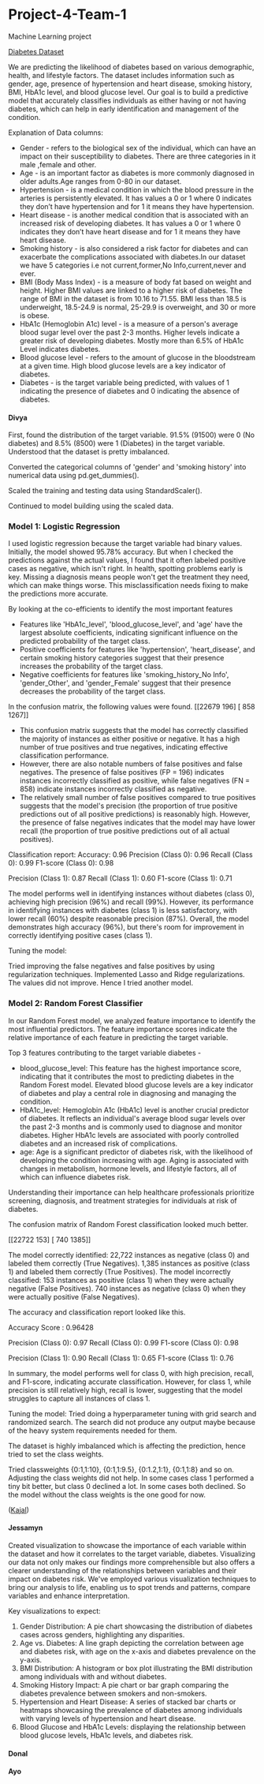 # Project-4-Team-1
Machine Learning project

[Diabetes Dataset](https://www.kaggle.com/code/tumpanjawat/diabetes-eda-random-forest-hp)

We are predicting the likelihood of diabetes based on various demographic, health, and lifestyle factors. The dataset includes information such as gender, age, presence of hypertension and heart disease, smoking history, BMI, HbA1c level, and blood glucose level. Our goal is to build a predictive model that accurately classifies individuals as either having or not having diabetes, which can help in early identification and management of the condition.

Explanation of Data columns:
- Gender - refers to the biological sex of the individual, which can have an impact on their susceptibility to diabetes. There are three categories in it male ,female and other.
- Age - is an important factor as diabetes is more commonly diagnosed in older adults.Age ranges from 0-80 in our dataset.
- Hypertension - is a medical condition in which the blood pressure in the arteries is persistently elevated. It has values a 0 or 1 where 0 indicates they don’t have hypertension and for 1 it means they have hypertension.
- Heart disease - is another medical condition that is associated with an increased risk of developing diabetes. It has values a 0 or 1 where 0 indicates they don’t have heart disease and for 1 it means they have heart disease.
- Smoking history - is also considered a risk factor for diabetes and can exacerbate the complications associated with diabetes.In our dataset we have 5 categories i.e not current,former,No Info,current,never and ever.
- BMI (Body Mass Index) - is a measure of body fat based on weight and height. Higher BMI values are linked to a higher risk of diabetes. The range of BMI in the dataset is from 10.16 to 71.55. BMI less than 18.5 is underweight, 18.5-24.9 is normal, 25-29.9 is overweight, and 30 or more is obese.
- HbA1c (Hemoglobin A1c) level - is a measure of a person's average blood sugar level over the past 2-3 months. Higher levels indicate a greater risk of developing diabetes. Mostly more than 6.5% of HbA1c Level indicates diabetes.
- Blood glucose level - refers to the amount of glucose in the bloodstream at a given time. High blood glucose levels are a key indicator of diabetes.
- Diabetes - is the target variable being predicted, with values of 1 indicating the presence of diabetes and 0 indicating the absence of diabetes.


#### Divya

First, found the distribution of the target variable. 91.5% (91500) were 0 (No diabetes) and 8.5% (8500) were 1 (Diabetes) in the target variable. Understood that the dataset is pretty imbalanced.

Converted the categorical columns of 'gender' and 'smoking history' into numerical data using pd.get_dummies().

Scaled the training and testing data using StandardScaler().

Continued to model building using the scaled data.

### Model 1: Logistic Regression
I used logistic regression because the target variable had binary values. Initially, the model showed 95.78% accuracy. But when I checked the predictions against the actual values, I found that it often labeled positive cases as negative, which isn't right. In health, spotting problems early is key. Missing a diagnosis means people won't get the treatment they need, which can make things worse. This misclassification needs fixing to make the predictions more accurate.

By looking at the co-efficients to identify the most important features
- Features like 'HbA1c_level', 'blood_glucose_level', and 'age' have the largest absolute coefficients, indicating significant influence on the predicted probability of the target class.
- Positive coefficients for features like 'hypertension', 'heart_disease', and certain smoking history categories suggest that their presence increases the probability of the target class.
- Negative coefficients for features like 'smoking_history_No Info', 'gender_Other', and 'gender_Female' suggest that their presence decreases the probability of the target class.

In the confusion matrix, the following values were found.
[[22679   196]
 [  858  1267]]

- This confusion matrix suggests that the model has correctly classified the majority of instances as either positive or negative. It has a high number of true positives and true negatives, indicating effective classification performance.
- However, there are also notable numbers of false positives and false negatives. The presence of false positives (FP = 196) indicates instances incorrectly classified as positive, while false negatives (FN = 858) indicate instances incorrectly classified as negative.
- The relatively small number of false positives compared to true positives suggests that the model's precision (the proportion of true positive predictions out of all positive predictions) is reasonably high. However, the presence of false negatives indicates that the model may have lower recall (the proportion of true positive predictions out of all actual positives).

Classification report:
Accuracy: 0.96
Precision (Class 0): 0.96
Recall (Class 0): 0.99
F1-score (Class 0): 0.98

Precision (Class 1): 0.87
Recall (Class 1): 0.60
F1-score (Class 1): 0.71

The model performs well in identifying instances without diabetes (class 0), achieving high precision (96%) and recall (99%).
However, its performance in identifying instances with diabetes (class 1) is less satisfactory, with lower recall (60%) despite reasonable precision (87%).
Overall, the model demonstrates high accuracy (96%), but there's room for improvement in correctly identifying positive cases (class 1).

Tuning the model:

Tried improving the false negatives and false positives by using regularization techniques.
Implemented Lasso and Ridge regularizations. The values did not improve.
Hence I tried another model.

### Model 2: Random Forest Classifier

In our Random Forest model, we analyzed feature importance to identify the most influential predictors. The feature importance scores indicate the relative importance of each feature in predicting the target variable.

Top 3 features contributing to the target variable diabetes - 
- blood_glucose_level: This feature has the highest importance score, indicating that it contributes the most to predicting diabetes in the Random Forest model. Elevated blood glucose levels are a key indicator of diabetes and play a central role in diagnosing and managing the condition.
- HbA1c_level: Hemoglobin A1c (HbA1c) level is another crucial predictor of diabetes. It reflects an individual's average blood sugar levels over the past 2-3 months and is commonly used to diagnose and monitor diabetes. Higher HbA1c levels are associated with poorly controlled diabetes and an increased risk of complications.
- age: Age is a significant predictor of diabetes risk, with the likelihood of developing the condition increasing with age. Aging is associated with changes in metabolism, hormone levels, and lifestyle factors, all of which can influence diabetes risk.

Understanding their importance can help healthcare professionals prioritize screening, diagnosis, and treatment strategies for individuals at risk of diabetes.

The confusion matrix of Random Forest classification looked much better. 

[[22722   153]
 [  740  1385]]	    	        

The model correctly identified:
22,722 instances as negative (class 0) and labeled them correctly (True Negatives).
1,385 instances as positive (class 1) and labeled them correctly (True Positives).
The model incorrectly classified:
153 instances as positive (class 1) when they were actually negative (False Positives).
740 instances as negative (class 0) when they were actually positive (False Negatives).

The accuracy and classification report looked like this.

Accuracy Score : 0.96428

Precision (Class 0): 0.97
Recall (Class 0): 0.99
F1-score (Class 0): 0.98

Precision (Class 1): 0.90
Recall (Class 1): 0.65
F1-score (Class 1): 0.76

In summary, the model performs well for class 0, with high precision, recall, and F1-score, indicating accurate classification. However, for class 1, while precision is still relatively high, recall is lower, suggesting that the model struggles to capture all instances of class 1.

Tuning the model:
Tried doing a hyperparameter tuning with grid search and randomized search. The search did not produce any output maybe because of the heavy system requirements needed for them. 

The dataset is highly imbalanced which is affecting the prediction, hence tried to set the class weights.

Tried classweights {0:1,1:10}, {0:1,1:9.5}, {0:1.2,1:1}, {0:1,1:8} and so on.
Adjusting the class weights did not help. In some cases class 1 performed a tiny bit better, but class 0 declined a lot. In some cases both declined. So the model without the class weights is the one good for now.

([Kajal]([JupyterNotebooks/Videogame_comparisions_Analysis_KM.ipynb](https://github.com/divyasajjan1/Project-4-Team-1/blob/main/KM_diabetes_prediction.ipynb)))
#### Jessamyn
Created visualization to showcase the importance of each variable within the dataset and how it correlates to the target variable, diabetes. Visualizing our data not only makes our findings more comprehensible but also offers a clearer understanding of the relationships between variables and their impact on diabetes risk. We've employed various visualization techniques to bring our analysis to life, enabling us to spot trends and patterns, compare variables and enhance interpretation.

Key visualizations to expect:
1.	Gender Distribution: A pie chart showcasing the distribution of diabetes cases across genders, highlighting any disparities.
2.	Age vs. Diabetes: A line graph depicting the correlation between age and diabetes risk, with age on the x-axis and diabetes prevalence on the y-axis.
3.	BMI Distribution: A histogram or box plot illustrating the BMI distribution among individuals with and without diabetes.
4.	Smoking History Impact: A pie chart or bar graph comparing the diabetes prevalence between smokers and non-smokers.
5.	Hypertension and Heart Disease: A series of stacked bar charts or heatmaps showcasing the prevalence of diabetes among individuals with varying levels of hypertension and heart disease.
6.	Blood Glucose and HbA1c Levels: displaying the relationship between blood glucose levels, HbA1c levels, and diabetes risk.

#### Donal

#### Ayo
